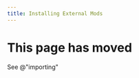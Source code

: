 ```yaml
---
title: Installing External Mods
---
```


# This page has moved

See @"importing"

<!-- This page was created because it was frequently visited and linked. It was moved on 9/8/2021. Remove in 7 days? -->
